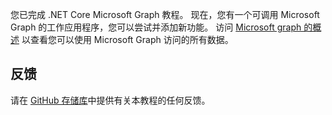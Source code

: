 <!-- markdownlint-disable MD002 MD041 -->

您已完成 .NET Core Microsoft Graph 教程。 现在，您有一个可调用 Microsoft Graph 的工作应用程序，您可以尝试并添加新功能。 访问 [Microsoft graph 的概述](/graph/overview) 以查看您可以使用 Microsoft Graph 访问的所有数据。

## <a name="feedback"></a>反馈

请在 [GitHub 存储库](https://github.com/microsoftgraph/msgraph-training-dotnet-core)中提供有关本教程的任何反馈。

